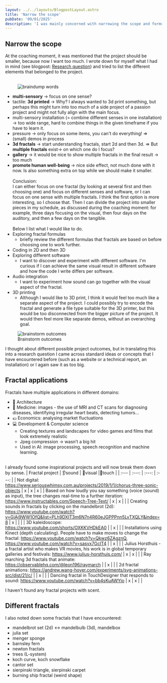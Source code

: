 ```yaml
---
layout: ../../layouts/BlogpostLayout.astro
title: 'Narrow the scope'
pubDate: '09/01/2025'
description: 'I was mainly concerned with narrowing the scope and formulating some research questions by first looking at what I can and want to achieve at the end.'
---
```

## Narrow the scope
At the coaching moment, it was mentioned that the project should be smaller, because now I want too much.
I wrote down for myself what I had in mind (see blogpost: <a href="/post-1/">Research question</a>) and tried to list the different elements that belonged to the project.<br><br>

<figure>
  <img src="/narrowscope.webp" alt="braindump words" title="braindump words">
</figure>

- **multi-sensory** -> focus on one sense?
- tactile: **3d printed** -> Why? I always wanted to 3d print something, but perhaps this might turn into too much of a side project of a passion project and might not fully align with the main focus.
- multi-sensory installation (= combine different senses in one installation) -> too wide range, hard to combine things in the given timeframe if you have to learn it.
- pressure -> only focus on some items, you can't do everything! => (small) demos in process
- **3d fractals** -> start understanding fractals, start 2d and then 3d. => But **multiple fractals** exist-> on which one do I focus?
- **gallery** -> it would be nice to show multiple fractals in the final result -> too much 
- **promote human well-being** -> nice side effect, not much done with it now. Is also something extra on top while we should make it smaller.
\
\
Conclusion:<br>
I can either focus on one fractal (by looking at several first and then choosing one) and focus on different senses and software, or I can focus on one sense with multiple fractals. I think the first option is more interesting, so I choose that. Then I can divide the project into smaller pieces in my schedule, as discussed during the coaching moment: for example, three days focusing on the visual, then four days on the auditory, and then a few days on the tangible.
\
\
Below I list what I would like to do.
- Exploring fractal formulas
    - briefly review the different formulas that fractals are based on before choosing one to work further.
- Coding in 2D and then 3D
- Exploring different software
    - I want to discover and experiment with different software. I'm curious if I can achieve the same visual result in different software and how the code I write differs per software.
- Audio integration
    - I want to experiment how sound can go together with the visual aspect of the fractal.
- 3D printing
    - Although I would like to 3D print, I think it would feel too much like a separate aspect of the project. I could possibly try to encode the fractal and generate a file type suitable for the 3D printer, but this would be too disconnected from the bigger picture of the project. It would then feel more like separate demos, without an overarching goal.

<figure>
  <img src="/narrowscope2.webp" alt="brainstorm outcomes" title="brainstorm outcomes">
  <figcaption>Brainstorm outcomes</figcaption>
</figure>
I thought about different possible project outcomes, but in translating this into a research question I came across standard ideas or concepts that I have encountered before (such as a website or a technical report, an installation) or I again saw it as too big.

## Fractal applications
Fractals have multiple applications in different domains:
- 🏡 Architecture
- 💊 Medicine: images - the use of MRI and CT scans for diagnosing diseases, identifying irregular heart beats, detecting tumors…
- 💶 Economics: analysing market fluctuations
- 💻 Development & Computer science
    - Creating textures and landscapes for video games and films that look extremely realistic
    - Jpeg compression → wasn’t a big hit
    - Used in AI: image processing, speech recognition and machine learning.<br><br>

I already found some inspirational projects and will now break them down by sense.
| Fractal project | 👂sound | 👀visual |👏touch |
| :--- | :---: | :---: | :---: |
| Not digital: https://www.seriouswhimsy.com.au/projects/2019/1/1/chorus-three-sonic-objects | x | x | x |
| Based on how loudly you say something (voice (sound) as input), the tree changes real-time to a further iteration: https://www.instructables.com/Speech-Tree-Text/ | x | x | |
| Creating sounds in fractals by clicking on the mandelbrot (2d): https://www.youtube.com/watch?v=GiAj9WW1OfQ&list=PLh9DXIT3m6N7n4R60eJGPPPnn5LvTXQLY&index=8 | x | | |
| 3D kaleidoscope: https://www.youtube.com/shorts/OXKKVHDkEA0 | | x | |
| Installations using Kinect (depth calculating). People have to make moves to change the fractal: https://www.youtube.com/watch?v=Qkwz6ZAgznQ, https://www.youtube.com/watch?v=sasvx7GcIT4 | | x | |
| Julius Horsthuis - a fractal artist who makes VR movies, his work is in global temporary galleries and festivals: https://www.julius-horsthuis.com/ | x | x | |
| Ray marching 3d fractals that animate: https://observablehq.com/@leon196/raymarch | | x | |
| 2d fractal animations: https://andrew.wang-hoyer.com/experiments/svg-animations-src/dist/21/c/ | | x | |
| Dancing fractal in TouchDesigner that responds to sound: https://www.youtube.com/watch?v=bb4sKuAWYio | x | x | |

I haven't found any fractal projects with scent.
## Different fractals
I also noted down some fractals that I have encountered:
- mandelbrot set (2d) ↔ mandelbulb (3d), mandelbox
- julia set
- menger sponge
- barnsley fern
- newton fractals
- trees (L-system)
- koch curve, koch snowflake
- cantor set
- sierpinski triangle, sierpinski carpet
- burning ship fractal (weird shape)